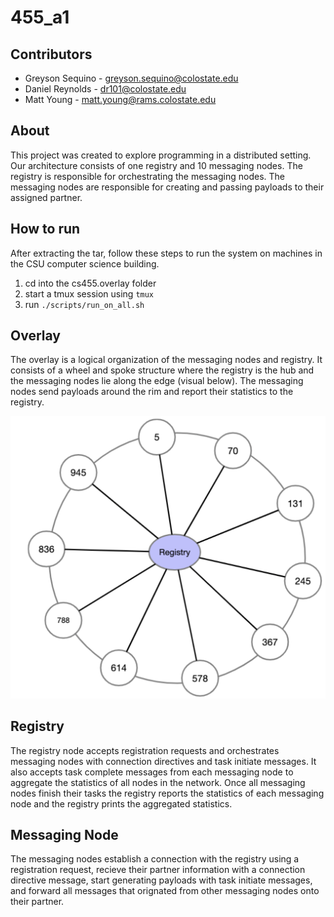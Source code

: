 # 455_a1

## Contributors
- Greyson Sequino - greyson.sequino@colostate.edu
- Daniel Reynolds - dr101@colostate.edu
- Matt Young - matt.young@rams.colostate.edu

## About
This project was created to explore programming in a distributed setting. Our architecture consists of one registry and 10 messaging nodes. The registry is responsible for orchestrating the messaging nodes. The messaging nodes are responsible for creating and passing payloads to their assigned partner.

## How to run
After extracting the tar, follow these steps to run the system on machines in the CSU computer science building.
1. cd into the cs455.overlay folder
2. start a tmux session using `tmux`
3. run `./scripts/run_on_all.sh`

## Overlay
The overlay is a logical organization of the messaging nodes and registry. It consists of a wheel and spoke structure where the registry is the hub and the messaging nodes lie along the edge (visual below). The messaging nodes send payloads around the rim and report their statistics to the registry.

![image](overlay.png)

## Registry
The registry node accepts registration requests and orchestrates messaging nodes with connection directives and task initiate messages. It also accepts task complete messages from each messaging node to aggregate the statistics of all nodes in the network. Once all messaging nodes finish their tasks the registry reports the statistics of each messaging node and the registry prints the aggregated statistics.

## Messaging Node
The messaging nodes establish a connection with the registry using a registration request, recieve their partner information with a connection directive message, start generating payloads with task initiate messages, and forward all messages that orignated from other messaging nodes onto their partner.